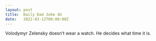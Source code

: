 ```yaml
---
layout: post
title:  Daily Dad Joke 4U
date:   2022-03-12T00:00:00Z
---
```

Volodymyr Zelensky doesn’t wear a watch. He decides what time it is.
